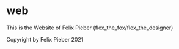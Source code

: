 # web
This is the Website of Felix Pieber (flex_the_fox/flex_the_designer)

Copyright by Felix Pieber 2021
